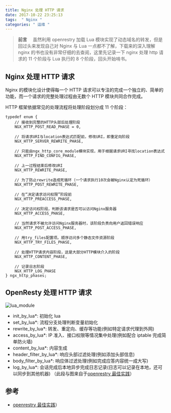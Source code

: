 ```yaml
---
title: Nginx 处理 HTTP 请求
date: 2017-10-22 23:25:13
tags:  " Nginx "
categories: " 运维 "
---
```


> **前言**
　虽然利用 openrestry 加载 Lua 模块实现了动态域名的转发，但是回过头来发现自己对 Nginx 与 Lua 一点都不了解，下载来的深入理解 nginx 的书也没有非常仔细的去查阅，这里先记录一下 nginx 处理 http 请求的 11 个阶段与 Lua 执行的 8 个阶段，回头开始啃书。

## Nginx 处理 HTTP 请求

Nginx 的模块化设计使得每一个 HTTP 请求可以专注的完成一个独立的、简单的功能，而一个请求的完整处理过程由无数个 HTTP 模块共同合作完成。

HTTP 框架依据常见的处理流程将处理阶段划分成 11 个阶段：

```
typedef enum {
    // 接收到完整的HTTP头部后处理阶段
    NGX_HTTP_POST_READ_PHASE = 0,

    // 将请求URI与location表达式匹配前，修改URI，即重定向阶段
    NGX_HTTP_SERVER_REWRITE_PHASE,

    // 只能由ngx_http_core_module模块实现，用于根据请求URI寻找location表达式
    NGX_HTTP_FIND_CONFIG_PHASE,

    // 上一过程结束后修改URI
    NGX_HTTP_REWRITE_PHASE,

    // 为了防止rewrite造成死循环（一个请求执行10次会被Nginx认定为死循环）
    NGX_HTTP_POST_REWRITE_PHASE,

    // 在“决定请求访问权限”阶段前
    NGX_HTTP_PREACCESS_PHASE,

    // 决定访问权阶段，判断该请求是否可以访问Nginx服务器
    NGX_HTTP_ACCESS_PHASE,

    // 当然请求不被允许访问Nginx服务器时，该阶段负责向用户返回错误响应
    NGX_HTTP_POST_ACCESS_PHASE,

    // 用try_files配置项。顺序访问多个静态文件资源阶段
    NGX_HTTP_TRY_FILES_PHASE,

    // 处理HTTP请求内容阶段，这是大部分HTTP模块介入的阶段
    NGX_HTTP_CONTENT_PHASE,

    // 记录日志阶段
    NGX_HTTP_LOG_PHASE
} ngx_http_phases;
```

## OpenResty 处理 HTTP 请求

![lua_module](http://7xu3tw.com1.z0.glb.clouddn.com/openresty_phases.png)

- init_by_lua*: 初始化 lua
- set_by_lua*: 流程分支处理判断变量初始化
- rewrite_by_lua*: 转发、重定向、缓存等功能(例如特定请求代理到外网)
- access_by_lua*: IP 准入、接口权限等情况集中处理(例如配合 iptable 完成简单防火墙)
- content_by_lua*: 内容生成
- header_filter_by_lua*: 响应头部过滤处理(例如添加头部信息)
- body_filter_by_lua*: 响应体过滤处理(例如完成应答内容统一成大写)
- log_by_lua*: 会话完成后本地异步完成日志记录(日志可以记录在本地，还可以同步到其他机器)
（此段与图来自于[openrestry 最佳实践](https://moonbingbing.gitbooks.io/openresty-best-practices/ngx_lua/phase.html)）

## 参考

- [openrestry 最佳实践](https://moonbingbing.gitbooks.io/openresty-best-practices/ngx_lua/phase.html)）